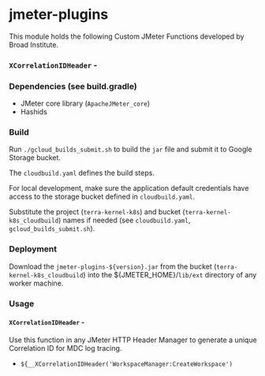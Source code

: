 # jmeter-plugins
This module holds the following Custom JMeter Functions developed by Broad Institute.

### `XCorrelationIDHeader` -

### Dependencies (see build.gradle)

- JMeter core library (`ApacheJMeter_core`)
- Hashids

### Build
Run `./gcloud_builds_submit.sh` to build the `jar` file and submit it to Google Storage bucket.

The `cloudbuild.yaml` defines the build steps.

For local development, make sure the application default credentials have access to
the storage bucket defined in `cloudbuild.yaml`.

Substitute the project (`terra-kernel-k8s`) and bucket (`terra-kernel-k8s_cloudbuild`) names if needed (see `cloudbuild.yaml`, `gcloud_builds_submit.sh`).

### Deployment
Download the `jmeter-plugins-${version}.jar` from the bucket (`terra-kernel-k8s_cloudbuild`) into the ${JMETER_HOME}/`lib/ext` directory of any worker machine.

### Usage
#### `XCorrelationIDHeader` -
Use this function in any JMeter HTTP Header Manager to generate a unique Correlation ID for MDC log tracing.

- `${__XCorrelationIDHeader('WorkspaceManager:CreateWorkspace')`